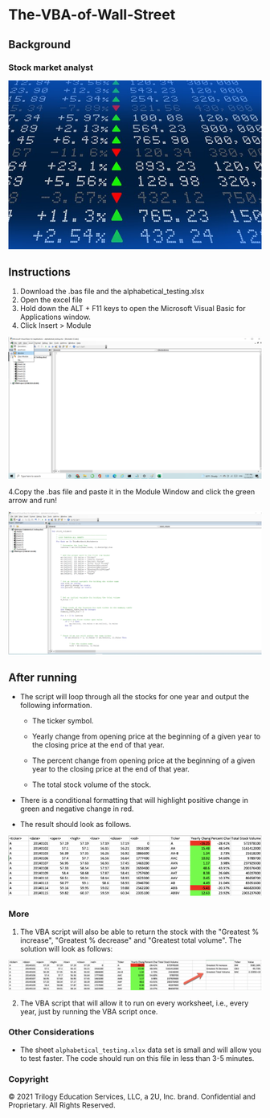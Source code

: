 # The-VBA-of-Wall-Street
## Background


### Stock market analyst

![stock Market](Images/stockmarket.jpg)

## Instructions

1.  Download the .bas file and the alphabetical_testing.xlsx 
1. Open the excel file
2. Hold down the ALT + F11 keys to open the Microsoft Visual Basic for Applications window.
3. Click Insert > Module

![inserting_module](Images/inserting_module.png)

4.Copy the .bas file and paste it in the Module Window and click the green arrow and run!

![macro_run](Images/macro_run.png)

## After running

* The script will loop through all the stocks for one year and output the following information.

  * The ticker symbol.

  * Yearly change from opening price at the beginning of a given year to the closing price at the end of that year.

  * The percent change from opening price at the beginning of a given year to the closing price at the end of that year.

  * The total stock volume of the stock.

* There is a conditional formatting that will highlight positive change in green and negative change in red.

* The result should look as follows.

![moderate_solution](Images/moderate_solution.png)

### More

1. The VBA script will also be able to return the stock with the "Greatest % increase", "Greatest % decrease" and "Greatest total volume". The solution will look as follows:

![hard_solution](Images/hard_solution.png)

2. The VBA script that will allow it to run on every worksheet, i.e., every year, just by running the VBA script once.

### Other Considerations

* The sheet `alphabetical_testing.xlsx`  data set is small and will allow you to test faster. The code should run on this file in less than 3-5 minutes.


### Copyright

© 2021 Trilogy Education Services, LLC, a 2U, Inc. brand. Confidential and Proprietary. All Rights Reserved.
